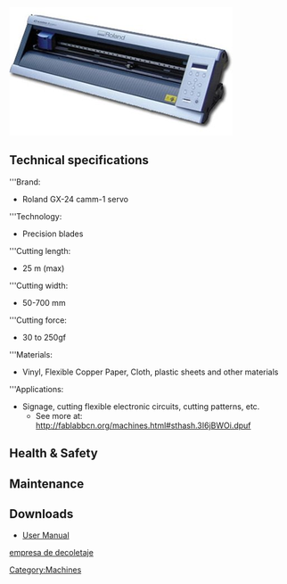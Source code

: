 ![](/assets/images/Machines_5.jpg "Machines_5.jpg")

## Technical specifications

'''Brand:

  - Roland GX-24 camm-1 servo

'''Technology:

  - Precision blades

'''Cutting length:

  - 25 m (max)

'''Cutting width:

  - 50-700 mm

'''Cutting force:

  - 30 to 250gf

'''Materials:

  - Vinyl, Flexible Copper Paper, Cloth, plastic sheets and other
    materials

'''Applications:

  - Signage, cutting flexible electronic circuits, cutting patterns,
    etc.
      - See more at:
        <http://fablabbcn.org/machines.html#sthash.3I6jBWOi.dpuf>

## Health & Safety

## Maintenance

## Downloads

  - [User
    Manual](https://files.rolanddga.com/Files/GS-24_UsersManual/Responsive_HTML5/index.htm#t=GS-24_USE_EN_03.html)

[empresa de decoletaje](https://mettcom.com/decoletaje)

[Category:Machines](Category:Machines "wikilink")
